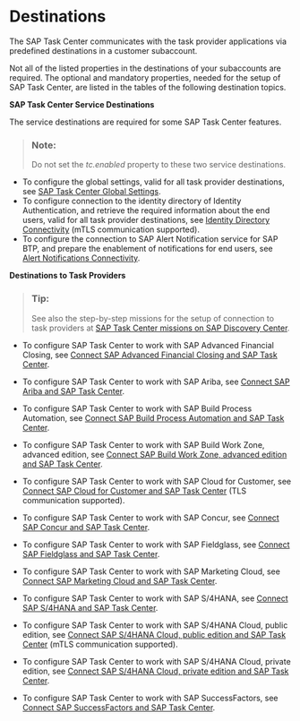<!-- loio34707338cdf94faa9ff2a684b16a8a5f -->

# Destinations

The SAP Task Center communicates with the task provider applications via predefined destinations in a customer subaccount.

Not all of the listed properties in the destinations of your subaccounts are required. The optional and mandatory properties, needed for the setup of SAP Task Center, are listed in the tables of the following destination topics.

**SAP Task Center Service Destinations**

The service destinations are required for some SAP Task Center features.

> ### Note:  
> Do not set the *tc.enabled* property to these two service destinations.

-   To configure the global settings, valid for all task provider destinations, see [SAP Task Center Global Settings](sap-task-center-global-settings-99e5302.md).
-   To configure connection to the identity directory of Identity Authentication, and retrieve the required information about the end users, valid for all task provider destinations, see [Identity Directory Connectivity](identity-directory-connectivity-3dcfba9.md) \(mTLS communication supported\).
-   To configure the connection to SAP Alert Notification service for SAP BTP, and prepare the enablement of notifications for end users, see [Alert Notifications Connectivity](alert-notifications-connectivity-f6c9f3b.md).

**Destinations to Task Providers**

> ### Tip:  
> See also the step-by-step missions for the setup of connection to task providers at [SAP Task Center missions on SAP Discovery Center](https://discovery-center.cloud.sap/missionCatalog/?search=sap-task-center).

-   To configure SAP Task Center to work with SAP Advanced Financial Closing, see [Connect SAP Advanced Financial Closing and SAP Task Center](connect-sap-advanced-financial-closing-and-sap-task-center-2873c51.md).

-   To configure SAP Task Center to work with SAP Ariba, see [Connect SAP Ariba and SAP Task Center](connect-sap-ariba-and-sap-task-center-d26b525.md).

-   To configure SAP Task Center to work with SAP Build Process Automation, see [Connect SAP Build Process Automation and SAP Task Center](connect-sap-build-process-automation-and-sap-task-center-e1e1dce.md).

-   To configure SAP Task Center to work with SAP Build Work Zone, advanced edition, see [Connect SAP Build Work Zone, advanced edition and SAP Task Center](connect-sap-build-work-zone-advanced-edition-and-sap-task-center-f07f310.md).

-   To configure SAP Task Center to work with SAP Cloud for Customer, see [Connect SAP Cloud for Customer and SAP Task Center](connect-sap-cloud-for-customer-and-sap-task-center-ec09002.md) \(TLS communication supported\).

-   To configure SAP Task Center to work with SAP Concur, see [Connect SAP Concur and SAP Task Center](connect-sap-concur-and-sap-task-center-f354ef9.md).

-   To configure SAP Task Center to work with SAP Fieldglass, see [Connect SAP Fieldglass and SAP Task Center](connect-sap-fieldglass-and-sap-task-center-9367f0d.md).

-   To configure SAP Task Center to work with SAP Marketing Cloud, see [Connect SAP Marketing Cloud and SAP Task Center](connect-sap-marketing-cloud-and-sap-task-center-18b3848.md).

-   To configure SAP Task Center to work with SAP S/4HANA, see [Connect SAP S/4HANA and SAP Task Center](connect-sap-s-4hana-and-sap-task-center-143af9b.md).

-   To configure SAP Task Center to work with SAP S/4HANA Cloud, public edition, see [Connect SAP S/4HANA Cloud, public edition and SAP Task Center](connect-sap-s-4hana-cloud-public-edition-and-sap-task-center-0aff1b4.md) \(mTLS communication supported\).

-   To configure SAP Task Center to work with SAP S/4HANA Cloud, private edition, see [Connect SAP S/4HANA Cloud, private edition and SAP Task Center](connect-sap-s-4hana-cloud-private-edition-and-sap-task-center-50ce133.md).

-   To configure SAP Task Center to work with SAP SuccessFactors, see [Connect SAP SuccessFactors and SAP Task Center](connect-sap-successfactors-and-sap-task-center-eae23f3.md).


